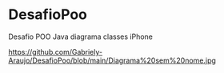 # DesafioPoo
Desafio POO Java diagrama classes iPhone

<https://github.com/Gabriely-Araujo/DesafioPoo/blob/main/Diagrama%20sem%20nome.jpg>
